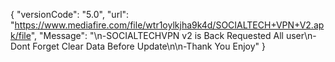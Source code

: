 {
 "versionCode": "5.0",
 "url": "https://www.mediafire.com/file/wtr1oylkjha9k4d/SOCIALTECH+VPN+V2.apk/file",
 "Message": "\n-SOCIALTECHVPN v2 is Back Requested All user\n-Dont Forget Clear Data Before Update\n\n-Thank You Enjoy"
}
